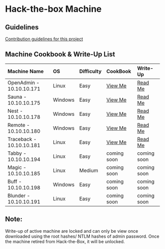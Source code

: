 # Hack-the-box Machine 

## Guidelines  
[Contribution guidelines for this project](https://github.com/codingninja008/Hack-the-Box-Cookbook/blob/master/Guidelines.md)


## Machine Cookbook & Write-Up List 

  | Machine Name | OS  | Difficulty | CookBook |  Write-Up  |
  | :---         |:--- |:---        |:---      |:---        |
  |OpenAdmin - 10.10.10.171 | Linux | Easy | [View Me](https://github.com/codingninja008/Hack-the-Box-Machines/blob/master/OpenAdmin%20-%2010.10.10.171/OpenAdmin%20Cookbook.pdf) | [Read Me](https://github.com/codingninja008/Hack-the-Box-Machines/blob/master/OpenAdmin%20-%2010.10.10.171/OpenAdmin%20WriteUp.pdf) |
  |Sauna - 10.10.10.175 | Windows | Easy |[View Me](https://github.com/codingninja008/Hack-the-Box-Machines/blob/master/Sauna%20-%2010.10.10.175/Sauna%20Cookbook.pdf) | [Read Me](https://github.com/codingninja008/Hack-the-Box-Machines/blob/master/Sauna%20-%2010.10.10.175/Sauna%20Writeup%20(Justin%20Loke).pdf) |
  |Nest - 10.10.10.178 | Windows | Easy  | [View Me](https://github.com/codingninja008/Hack-the-Box-Machines/blob/master/Nest%20-%2010.10.10.178/Nest%20cookbook.pdf) | [Read Me](https://github.com/codingninja008/Hack-the-Box-Machines/blob/master/Nest%20-%2010.10.10.178/Nest%20Writeup%20(Justin%20Loke).pdf) | 
  |Remote - 10.10.10.180 | Windows | Easy  | [View Me](https://github.com/codingninja008/Hack-the-Box-Machines/blob/master/Remote%20-%2010.10.10.180/Remote%20CookBook.pdf) | [Read Me](https://github.com/codingninja008/Hack-the-Box-Machines/blob/master/Remote%20-%2010.10.10.180/Remote%20Writeup%20(Kattie%2C%20Justin).pdf) | 
  |Traceback - 10.10.10.181 | Linux | Easy  | [View Me](https://github.com/codingninja008/Hack-the-Box-Machines/blob/master/Traceback%20-%2010.10.10.181/Traceback%20CookBook.pdf) | [Read Me](https://github.com/codingninja008/Hack-the-Box-Machines/blob/master/Traceback%20-%2010.10.10.181/Traceback%20WriteUp.pdf) |
  |Tabby - 10.10.10.194 | Linux | Easy | coming soon | coming soon |
  |Magic - 10.10.10.185 | Linux | Medium | coming soon | coming soon |
  |Buff - 10.10.10.198 | Windows | Easy | coming soon | coming soon |
  |Blunder - 10.10.10.191 | Linux | Easy | coming soon | coming soon |

 ## Note: 
Write-up of active machine are locked and can only be view once downloaded using the root hashes/ NTLM hashes of admin password. Once the machine retired from Hack-the-Box, it will be unlocked.








